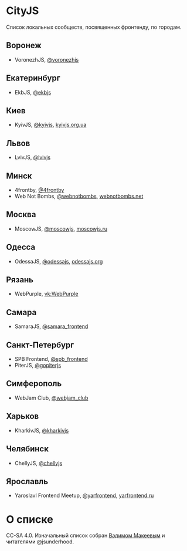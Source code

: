 CityJS
======

Список локальных сообществ, посвященных фронтенду, по городам.

## Воронеж
- VoronezhJS, [@voronezhjs](https://twitter.com/voronezhjs)

## Екатеринбург
- EkbJS, [@ekbjs](https://twitter.com/ekbjs)

## Киев
- KyivJS, [@kyivjs](https://twitter.com/kyivjs),
  [kyivjs.org.ua](http://kyivjs.org.ua)

## Львов
- LvivJS, [@lvivjs](https://twitter.com/lvivjs)

## Минск
- 4frontby, [@4frontby](https://twitter.com/4frontby)
- Web Not Bombs, [@webnotbombs](https://twitter.com/webnotbombs),
  [webnotbombs.net](http://webnotbombs.net)

## Москва
- MoscowJS, [@moscowjs](https://twitter.com/moscowjs), [moscowjs.ru](http://moscowjs.ru)

## Одесса
- OdessaJS, [@odessajs](https://twitter.com/odessajs),
  [odessajs.org](https://odessajs.org)

## Рязань
- WebPurple, [vk:WebPurple](https://vk.com/webpurple)

## Самара
- SamaraJS, [@samara_frontend](https://twitter.com/samara_frontend)

## Санкт-Петербург
- SPB Frontend, [@spb_frontend](https://twitter.com/spb_frontend)
- PiterJS, [@gopiterjs](https://twitter.com/gopiterjs)

## Симферополь
- WebJam Club, [@webjam_club](https://twitter.com/webjam_club)

## Харьков
- KharkivJS, [@kharkivjs](https://twitter.com/kharkivjs)

## Челябинск
- ChellyJS, [@chellyjs](https://twitter.com/chellyjs)

## Ярославль
- Yaroslavl Frontend Meetup, [@yarfrontend](https://twitter.com/yarfrontend),
  [yarfrontend.ru](http://yarfrontend.ru)

# О списке
CC-SA 4.0. Изначальный список собран [Вадимом Макеевым](https://twitter.com/jsunderhood/status/634710531581083648) и читателями @jsunderhood.
